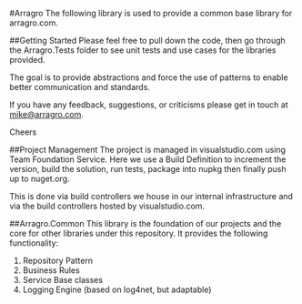 #Arragro
The following library is used to provide a common base library for arragro.com.

##Getting Started
Please feel free to pull down the code, then go through the Arragro.Tests folder to see unit tests and use cases for the libraries provided.

The goal is to provide abstractions and force the use of patterns to enable better communication and standards.

If you have any feedback, suggestions, or criticisms please get in touch at mike@arragro.com.

Cheers

##Project Management
The project is managed in visualstudio.com using Team Foundation Service.  Here we use a Build Definition to increment the version, build the solution, run tests, package into nupkg then finally push up to nuget.org.

This is done via build controllers we house in our internal infrastructure and via the build controllers hosted by visualstudio.com.

##Arragro.Common
This library is the foundation of our projects and the core for other libraries under this repository.  It provides the following functionality:

1. Repository Pattern
2. Business Rules
3. Service Base classes
4. Logging Engine (based on log4net, but adaptable)

